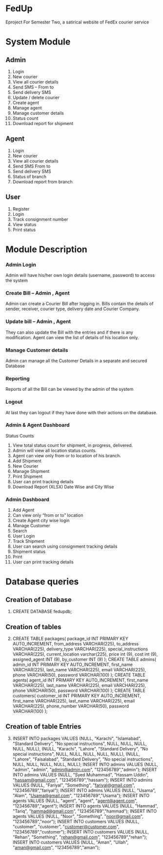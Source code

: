 # FedUp
Eproject For Semester Two, a satirical website of FedEx courier service

# System Module

## Admin

1. Login
2. New courier
3. View all courier details
4. Send SMS – From to
5. Send delivery SMS
6. Update / delete courier
7. Create agent
8. Manage agent
9. Manage customer details
10. Status count
11. Download report for shipment

## Agent

1. Login
2. New courier
3. View all courier details
4. Send SMS From to
5. Send delivery SMS
6. Status of branch
7. Download report from branch

## User

1. Register
2. Login
3. Track consignment number
4. View status
5. Print status

# Module Description

###	Admin Login
Admin will have his/her own login details (username, password) to access the system
###	Create Bill – Admin , Agent
 Admin can create a Courier Bill after logging in. Bills contain the details of sender, receiver, courier type, delivery date and Courier Company.
###	Update bill – Admin , Agent
They can also update the Bill with the entries and if there is any modification. Agent can view the list of details of his location only.
###	Manage Customer details
Admin can manage all the Customer Details in a separate and secured Database
###	Reporting
Reports of all the Bill can be viewed by the admin of the system
###	Logout
At last they can logout if they have done with their actions on the database.
### Admin & Agent Dashboard
Status Counts
1. View total status count for shipment, in progress, delivered.
2. Admin will view all location status counts.
3. Agent can view only from or to location of his branch.
4. Add  Shipment
5. New Courier
6. Manage Shipment
7. Print Shipment
8. User can print tracking details
9.	Download Report (XLSX) Date Wise and City Wise
###	Admin Dashboard
1. Add Agent
2.	Can view only “from or to” location
3.	Create Agent city wise login
4.	Manage Customer
5.	Search
6. User Login
7.	Track Shipment
8. User can search using consignment tracking details
9. Shipment status
10.	Print
11. User can print tracking details



# Database queries

## Creation of Database

1. CREATE DATABASE fedupdb;

## Creation of tables

2. CREATE TABLE packages(
	  package_id INT PRIMARY KEY AUTO_INCREMENT,
    from_address VARCHAR(225),
    to_address VARCHAR(225),
  	delivery_type VARCHAR(225),
    special_instructions VARCHAR(225),
    current_location varchar(225),
    price int (9),
    cost int (9),
    assigned_agent INT (9),
    by_customer INT (9)
);
CREATE TABLE admins(
	  admin_id INT PRIMARY KEY AUTO_INCREMENT,
    first_name VARCHAR(225),
    last_name VARCHAR(225),
  	email VARCHAR(225),
    phone VARCHAR(50),
    password VARCHAR(100)
);
CREATE TABLE agents(
	  agent_id INT PRIMARY KEY AUTO_INCREMENT,
    first_name VARCHAR(225),
    last_name VARCHAR(225),
  	email VARCHAR(225),
    phone VARCHAR(50),
    password VARCHAR(100)
);
CREATE TABLE customers(
	  customer_id INT PRIMARY KEY AUTO_INCREMENT,
    first_name VARCHAR(225),
    last_name VARCHAR(225),
  	email VARCHAR(225),
    phone_number VARCHAR(50),
    password VARCHAR(100)
);

## Creation of table Entries

3. INSERT INTO packages VALUES (NULL, "Karachi", "Islamabad", "Standard Delivery", "No special instructions", NULL, NULL, NULL, NULL, NULL), (NULL, "Karachi", "Lahore", "Standard Delivery", "No special instructions", NULL, NULL, NULL, NULL, NULL), (NULL, "Lahore", "Faisalabad", "Standard Delivery", "No special instructions", NULL, NULL, NULL, NULL, NULL);
INSERT INTO admins VALUES (NULL, "admin", "admin", "admin@admin.com", "123456789","admin");
INSERT INTO admins VALUES (NULL, "Syed Muhammad", "Hassam Uddin", "hassam@gmail.com", "123456789","hassam");
INSERT INTO admins VALUES (NULL, "Fariyal", "Something", "fariyal@gmail.com", "123456789","fariyal");
INSERT INTO admins VALUES (NULL, "Usama", "Alam", "Usama@gmail.com", "123456789","Usama");
INSERT INTO agents VALUES (NULL, "agent", "agent", "agent@agent.com", "123456789","agent");
INSERT INTO agents VALUES (NULL, "Hammad", "Tariq", "hammad@gmail.com", "123456789","hammad");
INSERT INTO agents VALUES (NULL, "Noor", "Something", "noor@gmail.com", "123456789","noor");
INSERT INTO customers VALUES (NULL, "customer", "customer", "customer@customer.com", "123456789","customer");
INSERT INTO customers VALUES (NULL, "Rehan", "Something", "rehan@gmail.com", "123456789","rehan");
INSERT INTO customers VALUES (NULL, "Aman", "Ullah", "aman@gmail.com", "123456789","aman");

